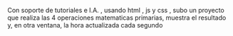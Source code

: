Con soporte de tutoriales e I.A. , usando html , js y css , subo un proyecto que realiza las 4 operaciones matematicas primarias, muestra el resultado y, en otra ventana, la hora actualizada cada segundo 
